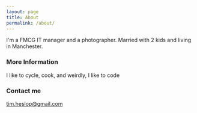 ```yaml
---
layout: page
title: About
permalink: /about/
---
```


I'm a FMCG IT manager and a photographer. Married with 2 kids and living in Manchester.

### More Information

I like to cycle, cook, and weirdly, I like to code

### Contact me

[tim.heslop@gmail.com](mailto:tim.heslop@gmail.com)